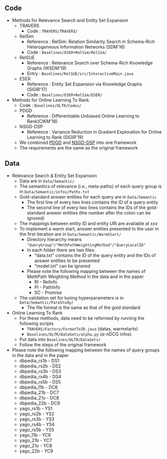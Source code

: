 ## Code

- Methods for Relevance Search and Entity Set Expansion
  - TRAVERS
    - Code : `TRAVERS/TRAVERS/`
  - RelSim
    - Reference : RelSim: Relation Similarity Search in Schema-Rich Heterogeneous Information Networks (SDM'16)
    - Code : `Baselines/ESER+RelSim/RelSim/`
  - RelSUE
    - Reference :  Relevance Search over Schema-Rich Knowledge Graphs (WSDM'19)
    - Entry : `Baselines/RelSUE/src/InteractiveMain.java`
  - ESER
    - Reference : Entity Set Expansion via Knowledge Graphs (SIGIR'17)
    - Code : `Baselines/ESER+RelSim/ESER/`
- Methods for Online Learning To Rank
  - Code : `Baselines/OLTR/Codes/`
  - PDGD
    - Reference : Differentiable Unbiased Online Learning to Rank(CIKM'18)
  - NSGD-DSP
    - Reference : Variance Reduction in Gradient Exploration for Online Learning to Rank (SIGIR'19)
  - We combined [PDGD](https://github.com/HarrieO/OnlineLearningToRank) and [NSGD-DSP](https://github.com/sak2km/OnlineLearningToRank) into one framework
  - The requirements are the same as the original framework

## Data

- Relevance Search & Entity Set Expansion
  - Data are in `Data/Semantic/`
  - The semantics of relevance (i.e., meta-paths) of each query group is in `Data/Semantic/infos/Paths.txt`
  - Gold-standard answer entities for each query are in `Data/Semantic`
    - The first line of every two lines contains the ID of a query entity
    - The second line of every two lines contains the IDs of the gold-standard answer entities (the number after the colon can be ignored)
  - The mappings between entity ID and entity URI are available at xxx
  - To implement a warm start, answer entities presented to the user in the first iteration are in `Data/Semantic/WarmStart/`
    - Directory hierarchy means `"QueryGroup"/"MethPathWeightingMethod"/"QueryLocalID"`
    - In each folder there are two files:
      - "data.txt" contains the ID of the query entity and the IDs of answer entities to be presented
      - "model.txt" can be ignored
    - Please note the following mapping between the names of MethPath Weighting Method in the data and in the paper
      - RI - RelInfo
      - PI - PathInfo
      - SC - Promise
  - The validation set for tuning hyperparameters is in `Data/Semantic/ParaStudy/`
    - The file format is the same as that of the gold standard
- Online Learning To Rank
  - For these methods, data need to be reformed by running the following scripts
    - `TRAVERS/Factory/FormatToIR.java` (datas, warmstarts)
    - `Baselines/OLTR/DataSets/alpha.py` ($\alpha$-nDCG infos)
  - Put data into `Baselines/OLTR/DataSets/` 
  - Follow the steps of the original framework
- Please note the following mapping between the names of query groups in the data and in the paper
  - dbpedia_rs1b - DS1
  - dbpedia_rs2b - DS2
  - dbpedia_rs3b - DS3
  - dbpedia_rs4b - DS4
  - dbpedia_rs5b - DS5
  - dbpedia_11b - DC6
  - dbpedia_21b - DC7
  - dbpedia_21o - DC8
  - dbpedia_22b - DC9
  - yago_rs1b - YS1
  - yago_rs2b - YS2
  - yago_rs3b - YS3
  - yago_rs4b - YS4
  - yago_rs5b - YS5
  - yago_11b - YC6
  - yago_21b - YC7
  - yago_21o - YC8
  - yago_22b - YC9